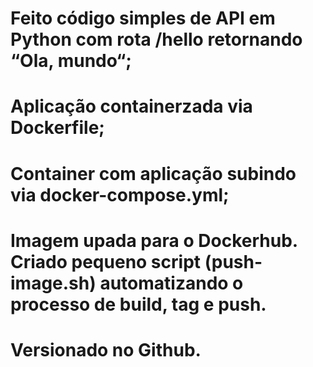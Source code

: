 # Feito código simples de API em Python com rota /hello retornando “Ola, mundo“;

# Aplicação containerzada via Dockerfile;

# Container com aplicação subindo via docker-compose.yml;

# Imagem upada para o Dockerhub. Criado pequeno script (push-image.sh) automatizando o processo de build, tag e push.

# Versionado no Github.
